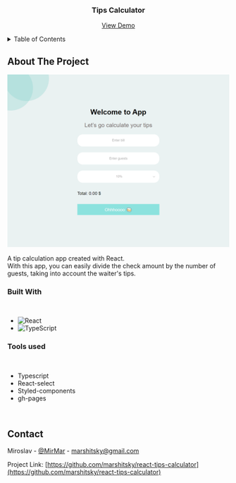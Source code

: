 <a name="readme-top"></a>

<!-- PROJECT LOGO -->
<br />
<div align="center">
   <h3 align="center">Tips Calculator</h3>

  <p align="center">
    <a href="https://marshitsky.github.io/react-tips-calculator/" target="_blank">View Demo</a>
  </p>
</div>

<!-- TABLE OF CONTENTS -->
<details>
  <summary>Table of Contents</summary>
  <ol>
    <li>
      <a href="#about-the-project">About The Project</a>
      <ul>
        <li><a href="#built-with">Built With</a></li>
      </ul>
    </li>
    <li><a href="#contact">Contact</a></li>
  </ol>
</details>

<!-- ABOUT THE PROJECT -->

## About The Project

![Tips Calculator Screenshot](./screenshots/screenshotOne.png)

A tip calculation app created with React.<br>
With this app, you can easily divide the check amount by the number of guests, taking into account the waiter's tips.

### Built With

<br>

- ![React](https://img.shields.io/badge/react-%2320232a.svg?style=for-the-badge&logo=react&logoColor=%2361DAFB)
- ![TypeScript](https://img.shields.io/badge/typescript-%23007ACC.svg?style=for-the-badge&logo=typescript&logoColor=white)

### Tools used

<br>

- Typescript
- React-select
- Styled-components
- gh-pages

<br>

## Contact

Miroslav - [@MirMar](https://t.me/MirMar) - marshitsky@gmail.com

Project Link: [https://github.com/marshitsky/react-tips-calculator](https://github.com/marshitsky/react-tips-calculator)
